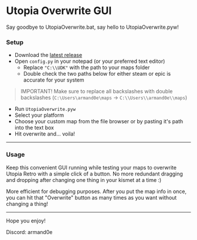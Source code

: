# Utopia Overwrite GUI
Say goodbye to UtopiaOverwrite.bat, say hello to UtopiaOverwrite.pyw!
### Setup
* Download the [latest release](https://github.com/armand0e/Utopia-Overwrite-GUI/releases/latest)
* Open `config.py` in your notepad (or your preferred text editor)
    * Replace `"C:\\UDK"` with the path to your maps folder
    * Double check the two paths below for either steam or epic is accurate for your system
> IMPORTANT! Make sure to replace all backslashes with double backslashes (`C:\Users\armand0e\maps` ->  `C:\\Users\\armand0e\\maps`)
* Run `UtopiaOverwrite.pyw`
* Select your platform 
* Choose your custom map from the file browser or by pasting it's path into the text box
* Hit overwrite and... voila!
_____
### Usage
Keep this convenient GUI running while testing your maps to overwrite Utopia Retro with a simple click of a button. No more redundant dragging and dropping after changing one thing in your kismet at a time :)

More efficient for debugging purposes. After you put the map info in once, you can hit that "Overwrite" button as many times as you want without changing a thing! 
___
Hope you enjoy!

Discord: armand0e

